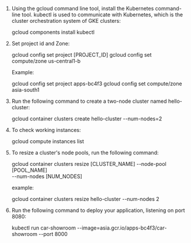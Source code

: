 1. Using the gcloud command line tool, install the Kubernetes command-line tool. kubectl is used to communicate with Kubernetes, which is the cluster orchestration system of GKE clusters:

	gcloud components install kubectl
	
2. Set project id and Zone:

	gcloud config set project [PROJECT_ID]
	gcloud config set compute/zone us-central1-b
	
	Example: 
	  
	  gcloud config set project apps-bc4f3
	  gcloud config set compute/zone asia-south1

2. Run the following command to create a two-node cluster named hello-cluster:

	gcloud container clusters create hello-cluster --num-nodes=2
	
3. To  check working instances:

	gcloud compute instances list
	
4. To resize a cluster's node pools, run the following command:

	gcloud container clusters resize [CLUSTER_NAME] --node-pool [POOL_NAME] \
    --num-nodes [NUM_NODES]
    
    example: 
    
    gcloud container clusters resize hello-cluster --num-nodes 2
    
5. Run the following command to deploy your application, listening on port 8080:

	kubectl run car-showroom --image=asia.gcr.io/apps-bc4f3/car-showroom --port 8000